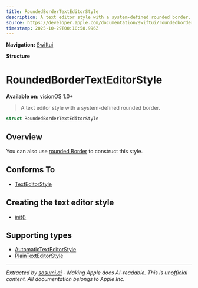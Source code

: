 ```yaml
---
title: RoundedBorderTextEditorStyle
description: A text editor style with a system-defined rounded border.
source: https://developer.apple.com/documentation/swiftui/roundedbordertexteditorstyle
timestamp: 2025-10-29T00:10:58.996Z
---
```


**Navigation:** [Swiftui](/documentation/swiftui)

**Structure**

# RoundedBorderTextEditorStyle

**Available on:** visionOS 1.0+

> A text editor style with a system-defined rounded border.

```swift
struct RoundedBorderTextEditorStyle
```

## Overview

You can also use [rounded Border](/documentation/swiftui/texteditorstyle/roundedborder) to construct this style.

## Conforms To

- [TextEditorStyle](/documentation/swiftui/texteditorstyle)

## Creating the text editor style

- [init()](/documentation/swiftui/roundedbordertexteditorstyle/init())

## Supporting types

- [AutomaticTextEditorStyle](/documentation/swiftui/automatictexteditorstyle)
- [PlainTextEditorStyle](/documentation/swiftui/plaintexteditorstyle)

---

*Extracted by [sosumi.ai](https://sosumi.ai) - Making Apple docs AI-readable.*
*This is unofficial content. All documentation belongs to Apple Inc.*
